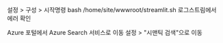 설정 > 구성 > 시작명령
bash /home/site/wwwroot/streamlit.sh
로그스트림에서 에러 확인



Azure 포털에서 Azure Search 서비스로 이동
설정 > "시맨틱 검색"으로 이동